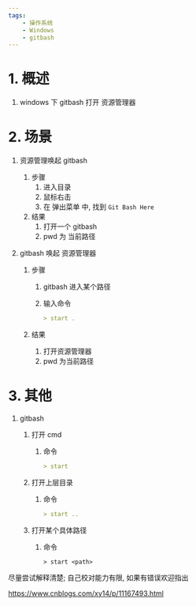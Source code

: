 ```yaml
---
tags:
    - 操作系统
    - Windows
    - gitbash
---
```


# 1. 概述

1. windows 下 gitbash 打开 资源管理器

# 2. 场景

1. 资源管理唤起 gitbash

   1. 步骤
      1. 进入目录
      2. 鼠标右击
      3. 在 弹出菜单 中, 找到 `Git Bash Here`
   2. 结果
      1. 打开一个 gitbash
      2. pwd 为 当前路径

2. gitbash 唤起 资源管理器

   1. 步骤

      1. gitbash 进入某个路径

      2. 输入命令

         ```markdown
         > start .
         ```

   2. 结果

      1. 打开资源管理器
      2. pwd 为当前路径

# 3. 其他

1. gitbash

   1. 打开 cmd

      1. 命令

         ```markdown
         > start
         ```

   2. 打开上层目录

      1. 命令

         ```markdown
         > start ..
         ```

   3. 打开某个具体路径

      1. 命令

         ```dos
         > start <path>
         ```

尽量尝试解释清楚; 自己校对能力有限, 如果有错误欢迎指出



https://www.cnblogs.com/xy14/p/11167493.html